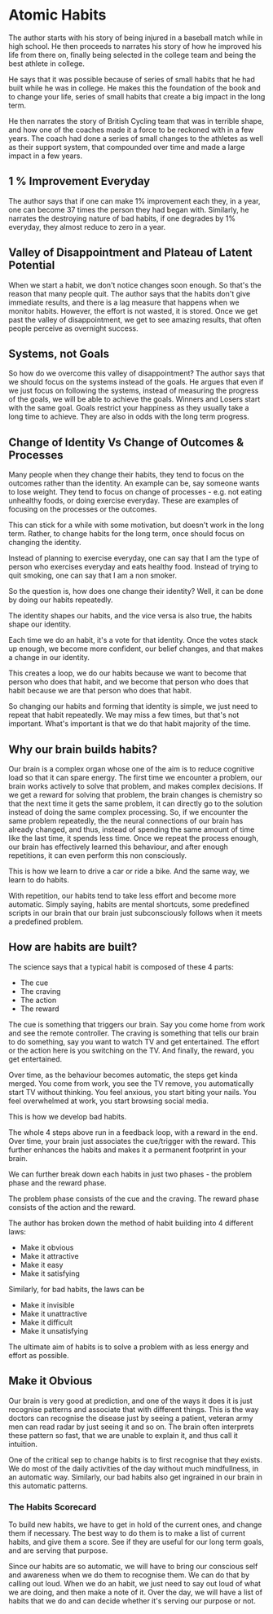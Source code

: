 # Atomic Habits

The author starts with his story of being injured in a baseball match while in high school. He then proceeds to narrates his story of how he improved his life from there on, finally being selected in the college team and being the best athlete in college. 

He says that it was possible because of series of small habits that he had built while he was in college. He makes this the foundation of the book and to change your life, series of small habits that create a big impact in the long term. 

He then narrates the story of British Cycling team that was in terrible shape, and how one of the coaches made it a force to be reckoned with in a few years. The coach had done a series of small changes to the athletes as well as their support system, that compounded over time and made a large impact in a few years. 

## 1 % Improvement Everyday

The author says that if one can make 1% improvement each they, in a year, one can become 37 times the person they had began with. Similarly, he narrates the destroying nature of bad habits, if one degrades by 1% everyday, they almost reduce to zero in a year. 

## Valley of Disappointment and Plateau of Latent Potential 

When we start a habit, we don't notice changes soon enough. So that's the reason that many people quit. The author says that the habits don't give immediate results, and there is a lag measure that happens when we monitor habits. However, the effort is not wasted, it is stored. Once we get past the valley of disappointment, we get to see amazing results, that often people perceive as overnight success. 

## Systems, not Goals

So how do we overcome this valley of disappointment? The author says that we should focus on the systems instead of the goals. He argues that even if we just focus on following the systems, instead of measuring the progress of the goals, we will be able to achieve the goals. Winners and Losers start with the same goal. Goals restrict your happiness as they usually take a long time to achieve. They are also in odds with the long term progress. 

## Change of Identity Vs Change of Outcomes & Processes

Many people when they change their habits, they tend to focus on the outcomes rather than the identity. An example can be, say someone wants to lose weight. They tend to focus on change of processes - e.g. not eating unhealthy foods, or doing exercise everyday. These are examples of focusing on the processes or the outcomes. 

This can stick for a while with some motivation, but doesn't work in the long term. Rather, to change habits for the long term, once should focus on changing the identity. 

Instead of planning to exercise everyday, one can say that I am the type of person who exercises everyday and eats healthy food. Instead of trying to quit smoking, one can say that I am a non smoker. 

So the question is, how does one change their identity? Well, it can be done by doing our habits repeatedly. 

The identity shapes our habits, and the vice versa is also true, the habits shape our identity. 

Each time we do an habit, it's a vote for that identity. Once the votes stack up enough, we become more confident, our belief changes, and that makes a change in our identity. 

This creates a loop, we do our habits because we want to become that person who does that habit, and we become that person who does that habit because we are that person who does that habit. 

So changing our habits and forming that identity is simple, we just need to repeat that habit repeatedly. We may miss a few times, but that's not important. What's important is that we do that habit majority of the time. 

## Why our brain builds habits?

Our brain is a complex organ whose one of the aim is to reduce cognitive load so that it can spare energy. The first time we encounter a problem, our brain works actively to solve that problem, and makes complex decisions. If we get a reward for solving that problem, the brain changes is chemistry so that the next time it gets the same problem, it can directly go to the solution instead of doing the same complex processing. So, if we encounter the same problem repeatedly, the the neural connections of our brain has already changed, and thus, instead of spending the same amount of time like the last time, it spends less time. Once we repeat the process enough, our brain has effectively learned this behaviour, and after enough repetitions, it can even perform this non consciously. 

This is how we learn to drive a car or ride a bike. And the same way, we learn to do habits. 

With repetition, our habits tend to take less effort and become more automatic. Simply saying, habits are mental shortcuts, some predefined scripts in our brain that our brain just subconsciously follows when it meets a predefined problem.

## How are habits are built?

The science says that a typical habit is composed of these 4 parts:

* The cue
* The craving
* The action
* The reward

The cue is something that triggers our brain. Say you come home from work and see the remote controller. The craving is something that tells our brain to do something, say you want to watch TV and get entertained. The effort or the action here is you switching on the TV. And finally, the reward, you get entertained. 

Over time, as the behaviour  becomes automatic, the steps get kinda merged. You come from work, you see the TV remove, you automatically start TV without thinking. You feel anxious, you start biting your nails. You feel overwhelmed at work, you start browsing social media. 

This is how we develop bad habits. 

The whole 4 steps above run in a feedback loop, with a reward in the end. Over time, your brain just associates the cue/trigger with the reward. This further enhances the habits and makes it a permanent footprint in your brain. 

We can further break down each habits in just two phases - the problem phase and the reward phase. 

The problem phase consists of the cue and the craving. The reward phase consists of the action and the reward. 

The author has broken down the method of habit building into 4 different laws:

* Make it obvious
* Make it attractive
* Make it easy
* Make it satisfying

Similarly, for bad habits, the laws can be

* Make it invisible
* Make it unattractive
* Make it difficult
* Make it unsatisfying

The ultimate aim of habits is to solve a problem with as less energy and effort as possible. 

## Make it Obvious

Our brain is very good at prediction, and one of the ways it does it is just recognise patterns and associate that with different things. This is the way doctors can recognise the disease just by seeing a patient, veteran army men can read radar by just seeing it and so on. The brain often interprets these pattern so fast, that we are unable to explain it, and thus call it intuition. 

One of the critical sep to change habits is to first recognise that they exists. We do most of the daily activities of the day without much mindfullness, in an automatic way. Similarly, our bad habits also get ingrained in our brain in this automatic patterns. 

### The Habits Scorecard

To build new habits, we have to get in hold of the current ones, and change them if necessary. The best way to do them is to make a list of current habits, and give them a score. See if they are useful for our long term goals, and are serving that purpose. 

Since our habits are so automatic, we will have to bring our conscious self and awareness when we do them to recognise them. We can do that by calling out loud. When we do an habit, we just need to say out loud of what we are doing, and then make a note of it. Over the day, we will have a list of habits that we do and can decide whether it's serving our purpose or not. 